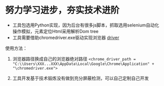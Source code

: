 # 努力学习进步，夯实技术进阶

* 工具包选用Python实现，因为后台有很多js脚本，抓取选用selenium自动化操作模拟，元素定位Html采用解析Dom tree
* 工具需要借助chromedriver.exe驱动实现浏览器
[driver](https://github.com/zjb1001/DayDay-Study/blob/master/DayDayUp-AutoStudy/Driver/chromedriver.exe)

 使用方法：
 1. 浏览器路径换成自己的浏览器绝对路径
 `<chrome_driver_path = "C:\\Users\XXX...XXX\AppData\Local\Google\Chrome\Application" + "\chromedriver.exe">`
 
 2. 工具开发基于技术锻炼没有做到充分屏蔽检测，可以自己定制自己开发
